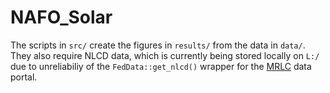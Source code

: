 # NAFO_Solar

The scripts in `src/` create the figures in `results/` from the data in `data/`. They also require NLCD data, which is currently being stored locally on `L:/` due to unreliabiliy of the `FedData::get_nlcd()` wrapper for the [MRLC](https://www.mrlc.gov/data) data portal.
